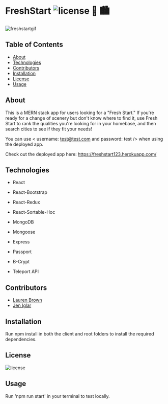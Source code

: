 # FreshStart ![license](https://img.shields.io/static/v1?label=License&message=MIT&color=lightgreen) 🌳 🏙

![freshstartgif]()
 ## Table of Contents
  
 - [About](#About)
 - [Technologies](#Technologies)
 - [Contributors](#Contributors)
 - [Installation](#Installation)
 - [License](#License)
 - [Usage](#Usage)

## About

This is a MERN stack app for users looking for a "Fresh Start." If you're ready for a change of scenery but don't know where to find it, use Fresh Start to rank the qualities you're looking for in your homebase, and then search cities to see if they fit your needs!

You can use < username: test@test.com and password: test /> when using the deployed app.

Check out the deployed app here: https://freshstart123.herokuapp.com/

## Technologies

- React
- React-Bootstrap
- React-Redux
- React-Sortable-Hoc

- MongoDB
- Mongoose

- Express
- Passport
- B-Crypt

- Teleport API

## Contributors

- [Lauren Brown](https://github.com/laurenbrown108)
- [Jen Iglar](https://github.com/jeniglar)

## Installation

Run npm install in both the client and root folders to install the required dependencies.

## License

![license](https://img.shields.io/static/v1?label=License&message=MIT&color=lightgreen)

## Usage

Run 'npm run start' in your terminal to test locally.
